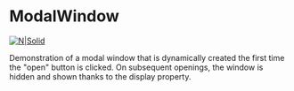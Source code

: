 # ModalWindow

[![N|Solid](https://i.ibb.co/PxTMPJ9/btn.png)](https://cheatsnake.github.io/ModalWindow)

Demonstration of a modal window that is dynamically created the first time the "open" button is clicked. On subsequent openings, the window is hidden and shown thanks to the display property.
